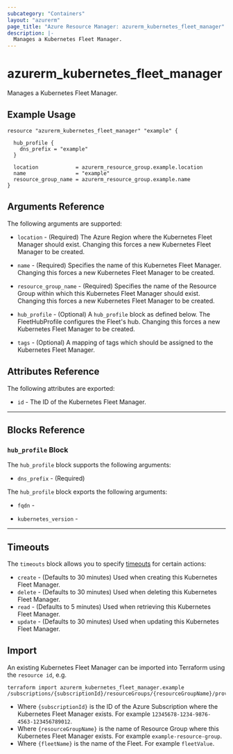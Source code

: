 ```yaml
---
subcategory: "Containers"
layout: "azurerm"
page_title: "Azure Resource Manager: azurerm_kubernetes_fleet_manager"
description: |-
  Manages a Kubernetes Fleet Manager.
---
```


<!-- Note: This documentation is generated. Any manual changes will be overwritten -->

# azurerm_kubernetes_fleet_manager

Manages a Kubernetes Fleet Manager.

## Example Usage

```hcl
resource "azurerm_kubernetes_fleet_manager" "example" {

  hub_profile {
    dns_prefix = "example"
  }

  location            = azurerm_resource_group.example.location
  name                = "example"
  resource_group_name = azurerm_resource_group.example.name
}
```

## Arguments Reference

The following arguments are supported:

* `location` - (Required) The Azure Region where the Kubernetes Fleet Manager should exist. Changing this forces a new Kubernetes Fleet Manager to be created.

* `name` - (Required) Specifies the name of this Kubernetes Fleet Manager. Changing this forces a new Kubernetes Fleet Manager to be created.

* `resource_group_name` - (Required) Specifies the name of the Resource Group within which this Kubernetes Fleet Manager should exist. Changing this forces a new Kubernetes Fleet Manager to be created.

* `hub_profile` - (Optional) A `hub_profile` block as defined below. The FleetHubProfile configures the Fleet's hub. Changing this forces a new Kubernetes Fleet Manager to be created.

* `tags` - (Optional) A mapping of tags which should be assigned to the Kubernetes Fleet Manager.

## Attributes Reference

The following attributes are exported:

* `id` - The ID of the Kubernetes Fleet Manager.

---

## Blocks Reference

### `hub_profile` Block

The `hub_profile` block supports the following arguments:

* `dns_prefix` - (Required) 

The `hub_profile` block exports the following arguments:

* `fqdn` - 

* `kubernetes_version` - 

---

## Timeouts

The `timeouts` block allows you to specify [timeouts](https://www.terraform.io/docs/configuration/resources.html#timeouts) for certain actions:

* `create` - (Defaults to 30 minutes) Used when creating this Kubernetes Fleet Manager.
* `delete` - (Defaults to 30 minutes) Used when deleting this Kubernetes Fleet Manager.
* `read` - (Defaults to 5 minutes) Used when retrieving this Kubernetes Fleet Manager.
* `update` - (Defaults to 30 minutes) Used when updating this Kubernetes Fleet Manager.

## Import

An existing Kubernetes Fleet Manager can be imported into Terraform using the `resource id`, e.g.

```shell
terraform import azurerm_kubernetes_fleet_manager.example /subscriptions/{subscriptionId}/resourceGroups/{resourceGroupName}/providers/Microsoft.ContainerService/fleets/{fleetName}
```

* Where `{subscriptionId}` is the ID of the Azure Subscription where the Kubernetes Fleet Manager exists. For example `12345678-1234-9876-4563-123456789012`.
* Where `{resourceGroupName}` is the name of Resource Group where this Kubernetes Fleet Manager exists. For example `example-resource-group`.
* Where `{fleetName}` is the name of the Fleet. For example `fleetValue`.
